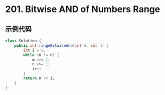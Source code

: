 # 201. Bitwise AND of Numbers Range
## 示例代码
``` java
class Solution {
    public int rangeBitwiseAnd(int m, int n) {
        int i = 0;
        while (m != n) {
            m >>= 1;
            n >>= 1;
            i++;
        }
        return m << i;
    }
}
```
